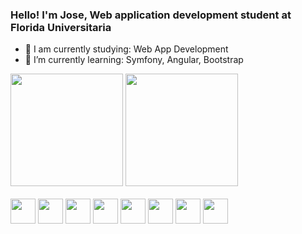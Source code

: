 ### Hello! I'm Jose, Web application development student at Florida Universitaria

- 🔭 I am currently studying: Web App Development
- 🌱 I’m currently learning: Symfony, Angular, Bootstrap

<div>
  <img height="180em" src="https://github-readme-stats.vercel.app/api?username=Joorgi&show_icons=true&theme=dark&include_all_commits=true&count_private=true" />
  <img height="180em" src="https://github-readme-stats.vercel.app/api/top-langs/?username=Joorgi&layout=compact&langs_count=16&theme=dark" />
</div>

<div style="display: inline_block"><br>
  <img align="center" alt="" height="40" with="50" src="https://cdn.jsdelivr.net/gh/devicons/devicon/icons/php/php-original.svg" />
  <img align="center" alt="" height="40" with="50" src="https://cdn.jsdelivr.net/gh/devicons/devicon/icons/symfony/symfony-original.svg" />
  <img align="center" alt="" height="40" with="50" src="https://cdn.jsdelivr.net/gh/devicons/devicon/icons/html5/html5-plain.svg" />
  <img align="center" alt="" height="40" with="50" src="https://cdn.jsdelivr.net/gh/devicons/devicon/icons/css3/css3-plain.svg" />
  <img align="center" alt="" height="40" with="50" src="https://cdn.jsdelivr.net/gh/devicons/devicon/icons/angularjs/angularjs-original.svg" />
  <img align="center" alt="" height="40" with="50" src="https://cdn.jsdelivr.net/gh/devicons/devicon/icons/bootstrap/bootstrap-plain.svg" />
  <img align="center" alt="" height="40" with="50" src="https://cdn.jsdelivr.net/gh/devicons/devicon/icons/vuejs/vuejs-original.svg" />
  <img align="center" alt="" height="40" with="50" src="https://cdn.jsdelivr.net/gh/devicons/devicon/icons/laravel/laravel-plain.svg" />
</div>
